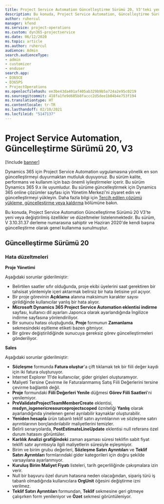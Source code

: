 ```yaml
---
title: Project Service Automation Güncelleştirme Sürümü 20, V3'teki yenilikler veya değişiklikler
description: Bu konuda, Project Service Automation, Güncelleştirme Sürümü 20, V3'teki özellikler ve düzeltmeler listelenir
author: ruhercul
manager: kfend
ms.service: project-operations
ms.custom: dyn365-projectservice
ms.date: 06/12/2020
ms.topic: article
ms.author: ruhercul
audience: Admin
search.audienceType:
- admin
- customizer
- enduser
search.app:
- D365CE
- D365PS
- ProjectOperations
ms.openlocfilehash: ee3be43da401af405ab329b9b5a724a2e95c0219
ms.sourcegitcommit: 418fa1fe9d605b8faccc2d5dee1b04b4e753f194
ms.translationtype: HT
ms.contentlocale: tr-TR
ms.lasthandoff: 02/10/2021
ms.locfileid: "5147137"
---
```

# <a name="project-service-automation-update-release-20-v3"></a>Project Service Automation, Güncelleştirme Sürümü 20, V3

[!include [banner](../includes/psa-now-project-operations.md)]

Dynamics 365 için Project Service Automation uygulamasına yönelik en son güncelleştirmeyi duyurmaktan mutluluk duyuyoruz. Bu sürüm kalite, performans ve kullanım için bazı önemli iyileştirmeler içerir. Bu sürüm Dynamics 365 9.x ile uyumludur. Bu sürüme güncelleştirmek için Dynamics 365 online çözümler sayfası için Yönetim Merkezi'ni ziyaret edin ve güncelleştirmeyi yükleyin. Daha fazla bilgi için [Tercih edilen çözümü yükleme, güncelleştirme veya kaldırma](https://docs.microsoft.com/power-platform/admin/install-remove-preferred-solution) bölümüne bakın.

Bu konuda, Project Service Automation Güncelleştirme Sürümü 20 V3'te yeni veya değiştirilmiş özellikler ve düzeltmeler listelenmektedir. Bu sürüm, V 3.10.31.37 derleme numarasına sahiptir ve Haziran 2020'de kendi başına güncelleştirme olarak genel kullanıma sunulmuştur.

## <a name="update-release-20"></a>Güncelleştirme Sürümü 20

### <a name="bug-fixes"></a>Hata düzeltmeleri

**Proje Yönetimi**

Aşağıdaki sorunlar giderilmiştir:

- Belirtilen saatler sıfır olduğunda, proje ekibi üyelerini saat gerektiren bir tahsisat yöntemiyle içeri aktarmak belirsiz bir hata iletisine yol açıyor.
- Bir proje görevinin **Açıklama** alanına maksimum karakter sayısı girildiğinde kullanıcılar yanlış bir hata alıyor.
- **Microsoft Dynamics 365 Project Service Automation eklentisi indirme** sayfası, kullanıcı dil ayarları Japonca olarak ayarlandığında İngilizce indirme sayfasına yönlendiriliyor.
- Bir sunucu hatası oluştuğunda, **Proje** formunun **Zamanlama** sekmesindeki eşitleme etiketi bazen gitmiyor.
- Bir görev değiştirildiğinde sunucuya gereksiz görev güncelleştirmeleri gönderiliyor.

**Sales**

Aşağıdaki sorunlar giderilmiştir:

- **Sözleşme** formunda **Fatura oluştur**'a çift tıklamak tek bir fiili değer kaydı için iki fatura oluşturuyor.
- Internet Explorer 11'de kullanıcılar, gider girişleri oluşturamıyor.
- Maliyeti Tersine Çevirme ile Faturalanmamış Satış Fiili Değerlerini tersine çevirme bağlantılı değil.
- **Proje** formundaki **Fiili Değerleri Yenile** düğmesi **Görev Fiili Saatleri**'ni yenilemiyor.
- **PreValidateProjectTeamMemberCreate** eklentisi, **msdyn_isgenericresourceprojectscoped** özniteliği **Yanlış** olarak ayarlandığında yinelenen genel ayrılabilir kaynaklar oluşturabilir.
- **Yeniden hesapla** ürün tabanlı teklif satırı ayrıntılarının ve sözleşme satırı ayrıntılarının borçlandırılabilir maliyetlerini temizler.
- Belirli senaryolarda, **PostEstimateLineUpdate** eklentisi null referans özel durum hatasını görüntüler.
- **Karlılık Analizi grafiğindeki** zaman aşaması süresi teklifin sabit fiyat teklifi satır ayrıntısıyla ilgili maliyetlerin süresiyle eşleşmiyor.
- Birim ve birim grubu değerleri, **Sözleşme Satırı Ayrıntıları** ve **Teklif Satırı Ayrıntıları**  formlarındaki gider kategorileri için doğru şekilde varsayılana ayarlanmıyor.
- **Kuruluş Birim Maliyet Fiyatı** listeleri, tarih geçerliliğinde çakışmalara izin verir.
- Null bir başvuru özel durum hatasına neden olacağından, sipariş türü iş tabanlı olmadığında kullanıcılara **OrgUnit** öğesini değiştirme izni verilmez.
- **Teklif Satırı Ayrıntıları** formundan, **Teklif** sekmesine geri gitmeye çalışırken form yenileniyor ve **Özet** sekmesi görüntüleniyor.
